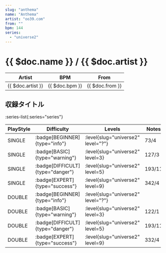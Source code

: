 ```yaml
---
slug: "anthema"
name: "Anthema"
artist: "oo39.com"
from: ""
bpm: 144
series:
  - "universe2"
---
```


# {{ $doc.name }} / {{ $doc.artist }}

|Artist|BPM|From|
|------|---|----|
|{{ $doc.artist }}|{{ $doc.bpm }}|{{ $doc.from }}|

## 収録タイトル

:series-list{:series="series"}

|PlayStyle|Difficulty|Levels|Notes|Movie|
|---------|----------|------|-----|-----|
|SINGLE| :badge[BEGINNER]{type="info"}|<div class="field is-grouped is-grouped-multiline"> :level{slug="universe2" level="?"}</div>|73/4||
|SINGLE| :badge[BASIC]{type="warning"}|<div class="field is-grouped is-grouped-multiline"> :level{slug="universe2" level=3}</div>|127/3||
|SINGLE| :badge[DIFFICULT]{type="danger"}|<div class="field is-grouped is-grouped-multiline"> :level{slug="universe2" level=5}</div>|193/11||
|SINGLE| :badge[EXPERT]{type="success"}|<div class="field is-grouped is-grouped-multiline"> :level{slug="universe2" level=9}</div>|342/4||
|DOUBLE| :badge[BEGINNER]{type="info"}|<div class="field is-grouped is-grouped-multiline"> :level{slug="universe2" level="?"}</div>|||
|DOUBLE| :badge[BASIC]{type="warning"}|<div class="field is-grouped is-grouped-multiline"> :level{slug="universe2" level=3}</div>|122/1||
|DOUBLE| :badge[DIFFICULT]{type="danger"}|<div class="field is-grouped is-grouped-multiline"> :level{slug="universe2" level=5}</div>|193/11||
|DOUBLE| :badge[EXPERT]{type="success"}|<div class="field is-grouped is-grouped-multiline"> :level{slug="universe2" level=9}</div>|332/4||

